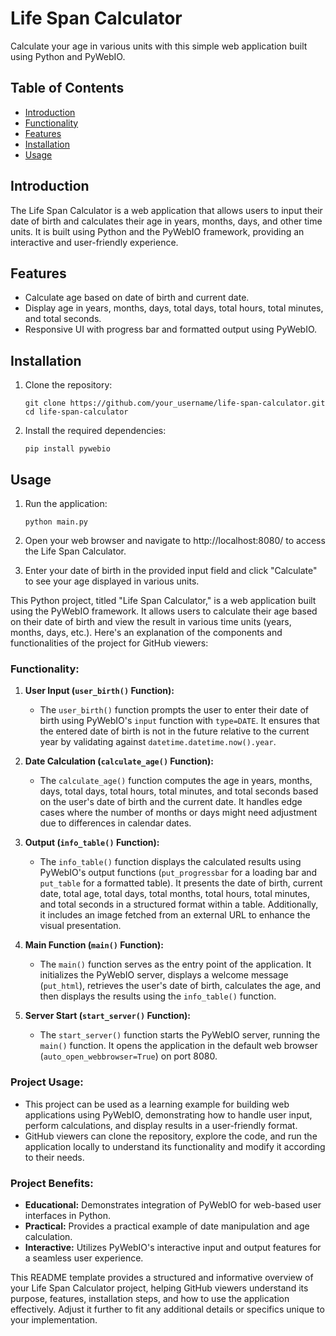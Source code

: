 <h1>Life Span Calculator</h1>

Calculate your age in various units with this simple web application built using Python and PyWebIO.

## Table of Contents

-   [Introduction](#introduction)
-   [Functionality](#functionality)
-   [Features](#features)
-   [Installation](#installation)
-   [Usage](#usage)

## Introduction

The Life Span Calculator is a web application that allows users to input their date of birth and calculates their age in years, months, days, and other time units. It is built using Python and the PyWebIO framework, providing an interactive and user-friendly experience.

## Features

-   Calculate age based on date of birth and current date.
-   Display age in years, months, days, total days, total hours, total minutes, and total seconds.
-   Responsive UI with progress bar and formatted output using PyWebIO.

## Installation

1.  Clone the repository:
    
    `git clone https://github.com/your_username/life-span-calculator.git
    cd life-span-calculator` 
    
2.  Install the required dependencies:
    
    
    `pip install pywebio` 
    

## Usage

1.  Run the application:
    
    
    `python main.py` 
    
2.  Open your web browser and navigate to http://localhost:8080/ to access the Life Span Calculator.
    
3.  Enter your date of birth in the provided input field and click "Calculate" to see your age displayed in various units.

This Python project, titled "Life Span Calculator," is a web application built using the PyWebIO framework. It allows users to calculate their age based on their date of birth and view the result in various time units (years, months, days, etc.). Here's an explanation of the components and functionalities of the project for GitHub viewers:

### Functionality:

1.  **User Input (`user_birth()` Function):**
    
    -   The `user_birth()` function prompts the user to enter their date of birth using PyWebIO's `input` function with `type=DATE`. It ensures that the entered date of birth is not in the future relative to the current year by validating against `datetime.datetime.now().year`.
2.  **Date Calculation (`calculate_age()` Function):**
    
    -   The `calculate_age()` function computes the age in years, months, days, total days, total hours, total minutes, and total seconds based on the user's date of birth and the current date. It handles edge cases where the number of months or days might need adjustment due to differences in calendar dates.
3.  **Output (`info_table()` Function):**
    
    -   The `info_table()` function displays the calculated results using PyWebIO's output functions (`put_progressbar` for a loading bar and `put_table` for a formatted table). It presents the date of birth, current date, total age, total days, total months, total hours, total minutes, and total seconds in a structured format within a table. Additionally, it includes an image fetched from an external URL to enhance the visual presentation.
4.  **Main Function (`main()` Function):**
    
    -   The `main()` function serves as the entry point of the application. It initializes the PyWebIO server, displays a welcome message (`put_html`), retrieves the user's date of birth, calculates the age, and then displays the results using the `info_table()` function.
5.  **Server Start (`start_server()` Function):**
    
    -   The `start_server()` function starts the PyWebIO server, running the `main()` function. It opens the application in the default web browser (`auto_open_webbrowser=True`) on port 8080.

### Project Usage:

-   This project can be used as a learning example for building web applications using PyWebIO, demonstrating how to handle user input, perform calculations, and display results in a user-friendly format.
-   GitHub viewers can clone the repository, explore the code, and run the application locally to understand its functionality and modify it according to their needs.

### Project Benefits:

-   **Educational:** Demonstrates integration of PyWebIO for web-based user interfaces in Python.
-   **Practical:** Provides a practical example of date manipulation and age calculation.
-   **Interactive:** Utilizes PyWebIO's interactive input and output features for a seamless user experience.
  
This README template provides a structured and informative overview of your Life Span Calculator project, helping GitHub viewers understand its purpose, features, installation steps, and how to use the application effectively. Adjust it further to fit any additional details or specifics unique to your implementation.

